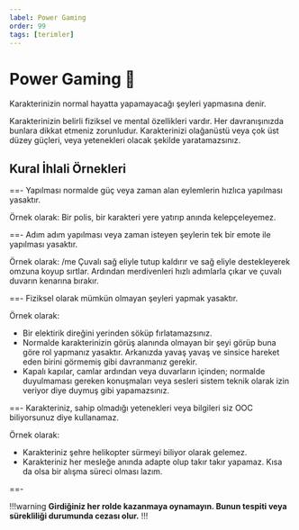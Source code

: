 ```yaml
---
label: Power Gaming
order: 99
tags: [terimler]
---
```


# Power Gaming :muscle:

Karakterinizin normal hayatta yapamayacağı şeyleri yapmasına denir.

Karakterinizin belirli fiziksel ve mental özellikleri vardır. Her davranışınızda bunlara dikkat etmeniz zorunludur. Karakterinizi olağanüstü veya çok üst düzey güçleri, veya yetenekleri olacak şekilde yaratamazsınız.

## Kural İhlali Örnekleri

==- Yapılması normalde güç veya zaman alan eylemlerin hızlıca yapılması yasaktır.

Örnek olarak: Bir polis, bir karakteri yere yatırıp anında kelepçeleyemez.

==- Adım adım yapılması veya zaman isteyen şeylerin tek bir emote ile yapılması yasaktır.

Örnek olarak: /me Çuvalı sağ eliyle tutup kaldırır ve sağ eliyle destekleyerek omzuna koyup sırtlar. Ardından merdivenleri hızlı adımlarla çıkar ve çuvalı duvarın kenarına bırakır.

==- Fiziksel olarak mümkün olmayan şeyleri yapmak yasaktır.

Örnek olarak:

- Bir elektirik direğini yerinden söküp fırlatamazsınız.
- Normalde karakterinizin görüş alanında olmayan bir şeyi görüp buna göre rol yapmanız yasaktır. Arkanızda yavaş yavaş ve sinsice hareket eden birini görmemiş gibi davranmanız gerekir.
- Kapalı kapılar, camlar ardından veya duvarların içinden; normalde duyulmaması gereken konuşmaları veya sesleri sistem teknik olarak izin veriyor diye duymuş gibi yapamazsınız.

==- Karakteriniz, sahip olmadığı yetenekleri veya bilgileri siz OOC biliyorsunuz diye kullanamaz.

Örnek olarak:

- Karakteriniz şehre helikopter sürmeyi biliyor olarak gelemez.
- Karakteriniz her mesleğe anında adapte olup takır takır yapamaz. Kısa da olsa bir alışma süreci olması lazım.

==-

!!!warning
**Girdiğiniz her rolde kazanmaya oynamayın. Bunun tespiti veya sürekliliği durumunda cezası olur.**
!!!
